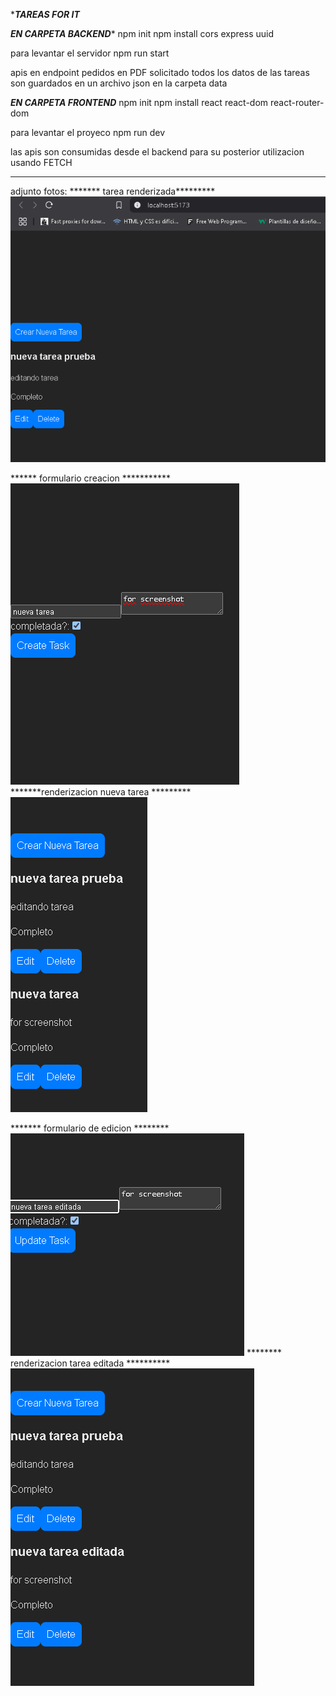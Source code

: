 ************TAREAS FOR IT***********

*******EN CARPETA BACKEND********
npm init
npm install cors express uuid 

para levantar el servidor npm run start

apis en endpoint pedidos en PDF solicitado
todos los datos de las tareas son guardados en un archivo json en la carpeta data


*********EN CARPETA FRONTEND*********
npm init 
npm install react react-dom react-router-dom

para levantar el proyeco npm run dev

las apis son consumidas desde el backend para su posterior utilizacion usando FETCH

*************************
adjunto fotos: 
******* tarea renderizada*********
![alt text](image.png)

****** formulario creacion ***********
![alt text](image-1.png)
*******renderizacion nueva tarea *********
![alt text](image-2.png)

******* formulario de edicion ********
![alt text](image-3.png)
******** renderizacion tarea editada **********
![alt text](image-4.png)


